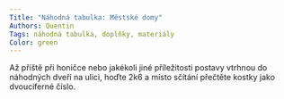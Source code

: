 ```yaml
---
Title: "Náhodná tabulka: Městské domy"
Authors: Quentin
Tags: náhodná tabulka, doplňky, materiály
Color: green
---
```

Až příště při honičce nebo
jakékoli jiné příležitosti postavy vtrhnou do náhodných
dveří na ulici, hoďte 2k6 a místo sčítání
přečtěte kostky jako dvouciferné číslo.
